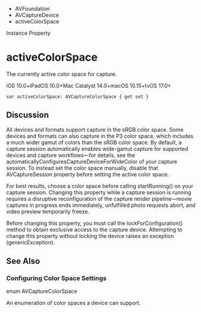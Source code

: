 

- AVFoundation
- AVCaptureDevice
-  activeColorSpace 

Instance Property

# activeColorSpace

The currently active color space for capture.

iOS 10.0+iPadOS 10.0+Mac Catalyst 14.0+macOS 10.15+tvOS 17.0+

``` source
var activeColorSpace: AVCaptureColorSpace { get set }
```

## Discussion

All devices and formats support capture in the sRGB color space. Some devices and formats can also capture in the P3 color space, which includes a much wider gamut of colors than the sRGB color space. By default, a capture session automatically enables wide-gamut capture for supported devices and capture workflows—for details, see the automaticallyConfiguresCaptureDeviceForWideColor of your capture session. To instead set the color space manually, disable that AVCaptureSession property before setting the active color space.

For best results, choose a color space before calling startRunning() on your capture session. Changing this property while a capture session is running requires a disruptive reconfiguration of the capture render pipeline—movie captures in progress ends immediately, unfulfilled photo requests abort, and video preview temporarily freeze.

Before changing this property, you must call the lockForConfiguration() method to obtain exclusive access to the capture device. Attempting to change this property without locking the device raises an exception (genericException).

## See Also

### Configuring Color Space Settings

enum AVCaptureColorSpace

An enumeration of color spaces a device can support.

